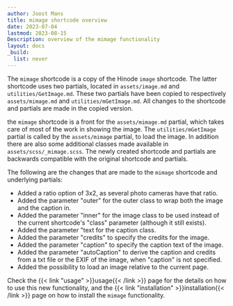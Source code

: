 ```yaml
---
author: Joost Mans
title: mimage shortcode overview
date: 2023-07-04
lastmod: 2023-08-15
Description: overview of the mimage functionality
layout: docs
_build:
  list: never
---
```

<!-- cSpell:ignore Joost mimage shortcode Hinode exif lastmod -->
The `mimage` shortcode is a copy of the Hinode `image` shortcode. The latter shortcode uses two partials, located in `assets/image.md` and `utilities/GetImage.md`. These two partials have been copied to respectively `assets/mimage.md` and `utilities/mGetImage.md`. All changes to the shortcode and partials are made in the copied version.

the `mimage` shortcode is a front for the `assets/mimage.md` partial, which takes care of most of the work in showing the image. The `utilities/mGetImage` partial is called by the `assets/mimage` partial, to load the image. In addition there are also some additional classes made available in `assets/scss/_mimage.scss`. The newly created shortcode and partials are backwards compatible with the original shortcode and partials.

The following are the changes that are made to the `mimage` shortcode and underlying partials:

- Added a ratio option of 3x2, as several photo cameras have that ratio.
- Added the parameter "outer" for the outer class to wrap both the image and the caption in.
- Added the parameter "inner" for the image class to be used instead of the current shortcode's "class" parameter (although it still exists).
- Added the parameter "text for the caption class.
- Added the parameter "credits" to specify the credits for the image.
- Added the parameter "caption" to specify the caption text of the image.
- Added the parameter "autoCaption" to derive the caption and credits from a txt file or the EXIF of the image, when "caption" is not specified.
- Added the possibility to load an image relative to the current page.

Check the {{< link "usage" >}}usage{{< /link >}} page for the details on how to use this new functionality, and the {{< link "installation" >}}installation{{< /link >}} page on how to install the `mimage` functionality.
